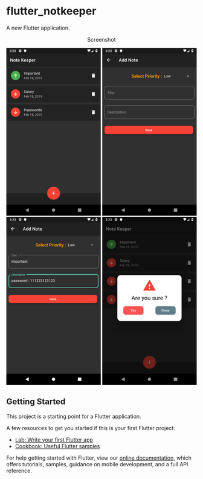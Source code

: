 # flutter_notkeeper

A new Flutter application.

<p align="center">
Screenshot
</p>
<p align="center">
  <img src="images/1.png" width="250"/>
  <img src="images/2.png" width="250"/>
  <img src="images/3.png" width="250"/>
  <img src="images/4.png" width="250"/>
</p>


## Getting Started

This project is a starting point for a Flutter application.

A few resources to get you started if this is your first Flutter project:

- [Lab: Write your first Flutter app](https://flutter.io/docs/get-started/codelab)
- [Cookbook: Useful Flutter samples](https://flutter.io/docs/cookbook)

For help getting started with Flutter, view our 
[online documentation](https://flutter.io/docs), which offers tutorials, 
samples, guidance on mobile development, and a full API reference.
